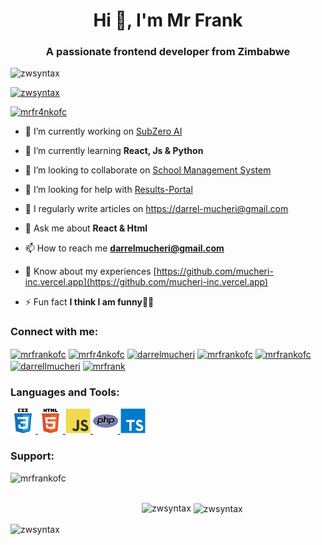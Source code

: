 <h1 align="center">Hi 👋, I'm Mr Frank</h1>
<h3 align="center">A passionate frontend developer from Zimbabwe</h3>

<p align="left"> <img src="https://komarev.com/ghpvc/?username=zwsyntax&label=Profile%20views&color=0e75b6&style=flat" alt="zwsyntax" /> </p>

<p align="left"> <a href="https://github.com/ryo-ma/github-profile-trophy"><img src="https://github-profile-trophy.vercel.app/?username=zwsyntax" alt="zwsyntax" /></a> </p>

<p align="left"> <a href="https://twitter.com/mrfr4nkofc" target="blank"><img src="https://img.shields.io/twitter/follow/mrfr4nkofc?logo=twitter&style=for-the-badge" alt="mrfr4nkofc" /></a> </p>

- 🔭 I’m currently working on [SubZero AI](https://github.com/ZwSyntax/Subzero-AI)

- 🌱 I’m currently learning **React, Js & Python**

- 👯 I’m looking to collaborate on [School Management System](https://github.com/ZwSyntax/School_Management_DBMS)

- 🤝 I’m looking for help with [Results-Portal](https://github.com/ZwSyntax/Results-Portal)

- 📝 I regularly write articles on [https://darrel-mucheri@gmail.com](https://darrel-mucheri@gmail.com)

- 💬 Ask me about **React & Html**

- 📫 How to reach me **darrelmucheri@gmail.com**

- 📄 Know about my experiences [https://github.com/mucheri-inc.vercel.app](https://github.com/mucheri-inc.vercel.app)

- ⚡ Fun fact **I think I am funny🤣🤙**

<h3 align="left">Connect with me:</h3>
<p align="left">
<a href="https://dev.to/mrfrankofc" target="blank"><img align="center" src="https://raw.githubusercontent.com/rahuldkjain/github-profile-readme-generator/master/src/images/icons/Social/devto.svg" alt="mrfrankofc" height="30" width="40" /></a>
<a href="https://twitter.com/mrfr4nkofc" target="blank"><img align="center" src="https://raw.githubusercontent.com/rahuldkjain/github-profile-readme-generator/master/src/images/icons/Social/twitter.svg" alt="mrfr4nkofc" height="30" width="40" /></a>
<a href="https://linkedin.com/in/darrelmucheri" target="blank"><img align="center" src="https://raw.githubusercontent.com/rahuldkjain/github-profile-readme-generator/master/src/images/icons/Social/linked-in-alt.svg" alt="darrelmucheri" height="30" width="40" /></a>
<a href="https://stackoverflow.com/users/mrfrankofc" target="blank"><img align="center" src="https://raw.githubusercontent.com/rahuldkjain/github-profile-readme-generator/master/src/images/icons/Social/stack-overflow.svg" alt="mrfrankofc" height="30" width="40" /></a>
<a href="https://codesandbox.com/mrfrankofc" target="blank"><img align="center" src="https://raw.githubusercontent.com/rahuldkjain/github-profile-readme-generator/master/src/images/icons/Social/codesandbox.svg" alt="mrfrankofc" height="30" width="40" /></a>
<a href="https://fb.com/darrellmucheri" target="blank"><img align="center" src="https://raw.githubusercontent.com/rahuldkjain/github-profile-readme-generator/master/src/images/icons/Social/facebook.svg" alt="darrellmucheri" height="30" width="40" /></a>
<a href="https://instagram.com/mrfrank" target="blank"><img align="center" src="https://raw.githubusercontent.com/rahuldkjain/github-profile-readme-generator/master/src/images/icons/Social/instagram.svg" alt="mrfrank" height="30" width="40" /></a>
</p>

<h3 align="left">Languages and Tools:</h3>
<p align="left"> <a href="https://www.w3schools.com/css/" target="_blank" rel="noreferrer"> <img src="https://raw.githubusercontent.com/devicons/devicon/master/icons/css3/css3-original-wordmark.svg" alt="css3" width="40" height="40"/> </a> <a href="https://www.w3.org/html/" target="_blank" rel="noreferrer"> <img src="https://raw.githubusercontent.com/devicons/devicon/master/icons/html5/html5-original-wordmark.svg" alt="html5" width="40" height="40"/> </a> <a href="https://developer.mozilla.org/en-US/docs/Web/JavaScript" target="_blank" rel="noreferrer"> <img src="https://raw.githubusercontent.com/devicons/devicon/master/icons/javascript/javascript-original.svg" alt="javascript" width="40" height="40"/> </a> <a href="https://www.php.net" target="_blank" rel="noreferrer"> <img src="https://raw.githubusercontent.com/devicons/devicon/master/icons/php/php-original.svg" alt="php" width="40" height="40"/> </a> <a href="https://www.typescriptlang.org/" target="_blank" rel="noreferrer"> <img src="https://raw.githubusercontent.com/devicons/devicon/master/icons/typescript/typescript-original.svg" alt="typescript" width="40" height="40"/> </a> </p>

<h3 align="left">Support:</h3>
<p><a href="https://www.buymeacoffee.com/mrfrankofc"> <img align="left" src="https://cdn.buymeacoffee.com/buttons/v2/default-yellow.png" height="50" width="210" alt="mrfrankofc" /></a></p><br><br>

<p><img align="left" src="https://github-readme-stats.vercel.app/api/top-langs?username=zwsyntax&show_icons=true&locale=en&layout=compact" alt="zwsyntax" /></p>

<p>&nbsp;<img align="center" src="https://github-readme-stats.vercel.app/api?username=zwsyntax&show_icons=true&locale=en" alt="zwsyntax" /></p>

<p><img align="center" src="https://github-readme-streak-stats.herokuapp.com/?user=zwsyntax&" alt="zwsyntax" /></p>
